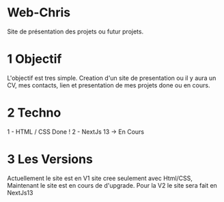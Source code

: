 # Web-Chris
Site de présentation des projets ou futur projets.

# 1 Objectif
  L'objectif est tres simple. Creation d'un site de presentation ou il y aura un CV, mes contacts, lien et presentation de mes projets done ou en cours.
  
# 2 Techno
  1 - HTML / CSS Done !
  2 - NextJs 13 -> En Cours

# 3 Les Versions
  Actuellement le site est en V1 site cree seulement avec Html/CSS, Maintenant le site est en cours de d'upgrade.
Pour la V2 le site sera fait en NextJs13
